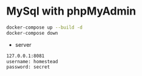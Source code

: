 # MySql with phpMyAdmin

```bash
docker-compose up --build -d
docker-compose down
```

* server 

```bash
127.0.0.1:8081
username: homestead
password: secret
```